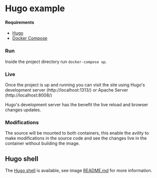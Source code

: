 # Hugo example

#### Requirements
- [Hugo](https://gohugo.io/)
- [Docker Compose](https://docs.docker.com/compose/)

### Run

Inside the project directory run `docker-compose up`.

### Live 

Once the project is up and running you can visit the site using Hugo's development server (http://localhost:1313/) or Apache Server (http://localhost:8008/)

Hugo's development server has the benefit the live reload and browser changes updates.

### Modifications

The source will be mounted to both containers, this enable the avility to make modifications in the source code and see the changes live in the container without building the image.

## Hugo shell

The [Hugo shell](https://hub.docker.com/r/klakegg/hugo/) is available, see image [README.md](https://github.com/klakegg/docker-hugo) for more information.
